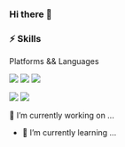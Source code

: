 ### Hi there 👋

### ⚡ Skills 

Platforms && Languages

<img src="https://img.shields.io/badge/java-9cf?style=flat-square&logo=Java&logoColor=red"/>  <img src="https://img.shields.io/badge/JavaScript-informational?style=flat-square&logo=Javascript&logoColor=white"/>
<img src="https://img.shields.io/badge/Docker-blue?style=flat-square&logo=Docker&logoColor=white"/>

<img src="https://img.shields.io/badge/Spring-darkgreen"/>  <img src="https://img.shields.io/badge/Spring Boot-green"/>

 🔭 I’m currently working on ...


- 🌱 I’m currently learning ...




<!--
**isaacshin92/isaacshin92** is a ✨ _special_ ✨ repository because its `README.md` (this file) appears on your GitHub profile.

Here are some ideas to get you started:

-

- 👯 I’m looking to collaborate on ...
- 🤔 I’m looking for help with ...
- 💬 Ask me about ...
- 📫 How to reach me: ...
- 😄 Pronouns: ...
- ⚡ Fun fact: ...
-->
